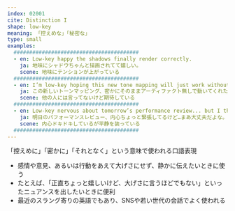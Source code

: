 ```yaml
---
index: 02001
cite: Distinction I
shape: low-key
meaning: 「控えめな」「秘密な」
type: small
examples:
  ########################################
  - en: Low-key happy the shadows finally render correctly.
    ja: 地味にシャドウちゃんと描画されてて嬉しい。
    scene: 地味にテンションが上がっている
  ########################################
  - en: I’m low-key hoping this new tone mapping will just work without artifacts.
    ja: この新しいトーンマッピング、密かにそのままアーティファクト無しで動いてくれたらって期待してる。
    scene: 他の人には言ってないけど期待している
  ########################################
  - en: Low-key nervous about tomorrow’s performance review... but I think I’m fine.
    ja: 明日のパフォーマンスレビュー、内心ちょっと緊張してるけど…まあ大丈夫だよな。
    scene: 内心ドキドキしているが平静を装っている
  ########################################
---
```


「控えめに」「密かに」「それとなく」という意味で使われる口語表現

- 感情や意見、あるいは行動をあえて大げさにせず、静かに伝えたいときに使う
- たとえば、「正直ちょっと嬉しいけど、大げさに言うほどでもない」といったニュアンスを出したいときに便利
- 最近のスラング寄りの英語でもあり、SNSや若い世代の会話でよく使われる
